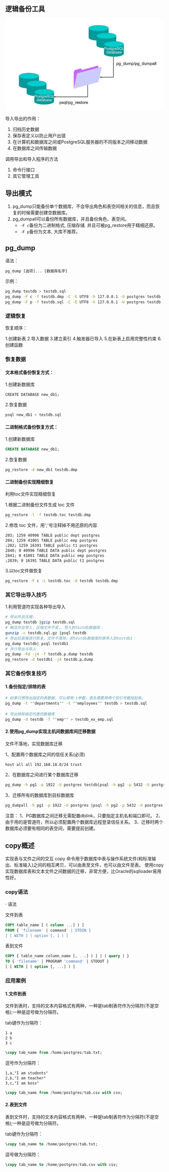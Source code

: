 ## 逻辑备份工具

![逻辑备份](./images/backup_tool.png)

导入导出的作用：
1. 归档历史数据
2. 保存表定义以防止用户出错
3. 在计算机和数据库之间或PostgreSQL服务器的不同版本之间移动数据
4. 在数据库之间传输数据

调用导出和导入程序的方法
1. 命令行接口
2. 其它管理工具



## 导出模式

1. pg_dump只能备份单个数据库，不会导出角色和表空间相关的信息，而且恢复的时候需要创建空数据库。
2. pg_dumpall可以备份所有数据库，并且备份角色、表空间。
    - `-F c`备份为二进制格式, 压缩存储. 并且可被pg_restore用于精细还原。
    - `-F p`备份为文本, 大库不推荐。



## pg_dump

语法：

```
pg_dump [选项]... [数据库名字]
```

示例：

```bash
pg_dump testdb > testdb.sql
pg_dump -F c -f testdb.dmp -C -E UTF8 -h 127.0.0.1 -U postgres testdb
pg_dump -F p -f testdb.sql -C -E UTF8 -h 127.0.0.1 -U postgres testdb
```


### 逻辑恢复

恢复顺序：

1.创建新表
2.导入数据
3.建立索引
4.触发器已导入
5.在新表上启用完整性约束
6.创建函数


### 恢复数据

#### 文本格式备份恢复方式：


1.创建新数据库

```
CREATE DATABASE new_db1;
```

2.恢复数据

```bash
psql new_db1 < testdb.sql
```

#### 二进制格式备份恢复方式：

1.创建新数据库

```sql
CREATE DATABASE new_db1;
```

2.恢复数据

```bash
pg_restore -d new_db1 testdb.dmp
```


#### 二进制备份实现精细恢复

利用toc文件实现精细恢复

1.根据二进制备份文件生成 toc 文件

```bash
pg_restore -l -f testdb.toc testdb.dmp
```

2.修改 toc 文件，用';'号注释掉不用还原的内容

```
203; 1259 40996 TABLE public dept postgres
204; 1259 41001 TABLE public emp postgres
;202; 1259 16391 TABLE public t1 postgres
2840; 0 40996 TABLE DATA public dept postgres
2841; 0 41001 TABLE DATA public emp postgres
;2839; 0 16391 TABLE DATA public t1 postgres
```

3.以toc文件做恢复

```bash
pg_restore -F c -L testdb.toc -d testdb testdb.dmp
```

### 其它导出导入技巧


1.利用管道符实现各种导出导入

```bash
# 导出并且压缩:
pg_dump testdb |gzip testdb.sql
# 解压并且导入，压缩文件不变，，导入到testdb数据库：
gunzip -c testdb.sql.gz |psql testdb
# 导出后直接进行恢复，文件不落地，把testdb数据库的表导入到testdb1：
pg_dump testdb| psql testdb1
# 并行导出与导入
pg_dump -Fd -j4 -f testdb.p.dump testdb
pg_restore -d testdb1 -j4 testdb.p.dump
```


### 其它备份恢复技巧

#### 1.备份指定/排除的表

```bash
# 如果只想导出指定的表数据，可以使用-t参数，表名需要用两个双引号概括起来。
pg_dump -t ""departments"" -t ""employees"" testdb > testdb.sql

# 导出排除指定的表的数据库
pg_dump -d testdb -T ""emp"" > testdb_ex_emp.sql
```


#### 2.使用pg_dump实现主机间数据库间迁移数据

文件不落地，实现数据库迁移

1、配置两个数据库之间的信任关系(必须)

```
host all all 192.168.18.0/24 trust
```

2、在数据库之间进行某个数据库迁移

```bash
pg_dump -h pg1 -p 1922 -U postgres testdb|psql -h pg2 -p 5432 -U postgres testdb
```

3、迁移所有的数据库到目标数据库

```bash
pg_dumpall -h pg1 -p 1922 -U postgres |psql -h pg2 -p 5432 -U postgres
```

注意：
1、PG数据库之间迁移无需配置dblink，只要指定主机名和端口即可。
2、由于用的是管道符，所以必须配置两个数据库远程登录信任关系。
3、迁移时两个数据库必须要有相同的表空间，需要提前创建。



## copy概述

实现表与文件之间的交互
copy 命令用于数据库中表与操作系统文件(和标准输出、标准输入)之间的相互拷贝，可以由表至文件，也可以由文件至表。
使用copy实现数据库表和文本文件之间数据的迁移，非常方便，比Oracle的sqlloader易用性好。



### copy语法

· 语法

文件到表

```sql
COPY table_name [ ( column ...] ) ]
FROM { 'filename' | command' | STDIN }
[ [ WITH ] ( option [, ] ) ]
```

表到文件

```sql
COPY { table_name column_name [, ...] ) ] | ( query ) }
TO { 'filename' | PROGRAM 'command' | STDOUT }
[ [ WITH ] ( option [, ...] ) ]
```


### 应用案例

#### 1.文件到表

文件到表时，支持的文本内容格式有两种，一种是tab制表符作为分隔符(不是空格);一种是逗号做为分隔符。

tab键作为分隔符：

```
1 a
2 b
3 c
```

```sql
\copy tab_name from /home/postgres/tab.txt;
```

逗号作为分隔符：

```
1,a,"I am students"
2,b,"I am teacher"
3,c,"I am boss"
```

```sql
\copy tab_name from /home/postgres/tab.csv with csv;
```

#### 2.表到文件

表到文件时，支持的文本内容格式有两种，一种是tab制表符作为分隔符(不是空格);一种是逗号做为分隔符。

tab键作为分隔符：

```sql
\copy tab_name to /home/postgres/tab.txt;
```

逗号做为分隔符：

```sql
\copy tab_name to /home/postgres/tab.csv with csv;
```
